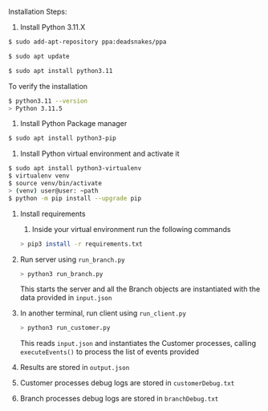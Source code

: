 Installation Steps:

1. Install Python 3.11.X

```bash
$ sudo add-apt-repository ppa:deadsnakes/ppa
```

```bash
$ sudo apt update
```

```bash
$ sudo apt install python3.11
```

To verify the installation

```bash
$ python3.11 --version
> Python 3.11.5
```

1. Install Python Package manager

```bash
$ sudo apt install python3-pip
```

1. Install Python virtual environment and activate it

```bash
$ sudo apt install python3-virtualenv
$ virtualenv venv
$ source venv/bin/activate
> (venv) user@user: ~path
$ python -m pip install --upgrade pip
```

1. Install requirements
    1. Inside your virtual environment run the following commands
    
    ```bash
    > pip3 install -r requirements.txt
    ```
    
2. Run server using `run_branch.py`
    
    ```bash
    > python3 run_branch.py
    ```
    
    This starts the server and all the Branch objects are instantiated with the data provided in `input.json`
    
3. In another terminal, run client using `run_client.py`
    
    ```bash
    > python3 run_customer.py
    ```
    
    This reads `input.json` and instantiates the Customer processes, calling `executeEvents()` to process the list of events provided
    
4. Results are stored in `output.json`
5. Customer processes debug logs are stored in `customerDebug.txt`
6. Branch processes debug logs are stored in `branchDebug.txt`